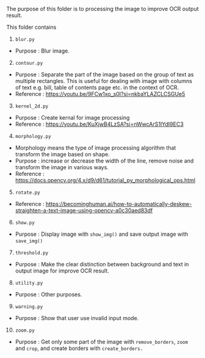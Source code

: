 The purpose of this folder is to processing the image to improve OCR output result.

This folder contains
1.  `blur.py`
-   Purpose : Blur image.
2.  `contour.py`
-   Purpose : Separate the part of the image based on the group of text as 
    multiple rectangles. This is useful for dealing with image with columns of
    text e.g. bill, table of contents page etc. in the context of OCR.
-   Reference : https://youtu.be/9FCw1xo_s0I?si=nkbaYLAZCLCSGUe5
3.  `kernel_2d.py`
-   Purpose : Create kernal for image processing
-   Reference : https://youtu.be/KuXjwB4LzSA?si=nWwcArS1IYdI9EC3
4.  `morphology.py`
-   Morphology means the type of image processing algorithm that transform the image based on shape.
-   Purpose : increase or decrease the width of the line, remove noise and transform the image in various ways.
-   Reference : https://docs.opencv.org/4.x/d9/d61/tutorial_py_morphological_ops.html 
5.  `rotate.py`
-   Reference : https://becominghuman.ai/how-to-automatically-deskew-straighten-a-text-image-using-opencv-a0c30aed83df
6.  `show.py`
-   Purpose : Display image with `show_img()` and save output image with `save_img()`
7.  `threshold.py`
-   Purpose : Make the clear distinction between background and text in output image for improve OCR result.
8.  `utility.py`
-   Purpose : Other purposes.
9.  `warning.py`
-   Purpose : Show that user use invalid input mode.
10. `zoom.py`
-   Purpose : Get only some part of the image with `remove_borders`, `zoom` and `crop`, and create borders with `create_borders.`

